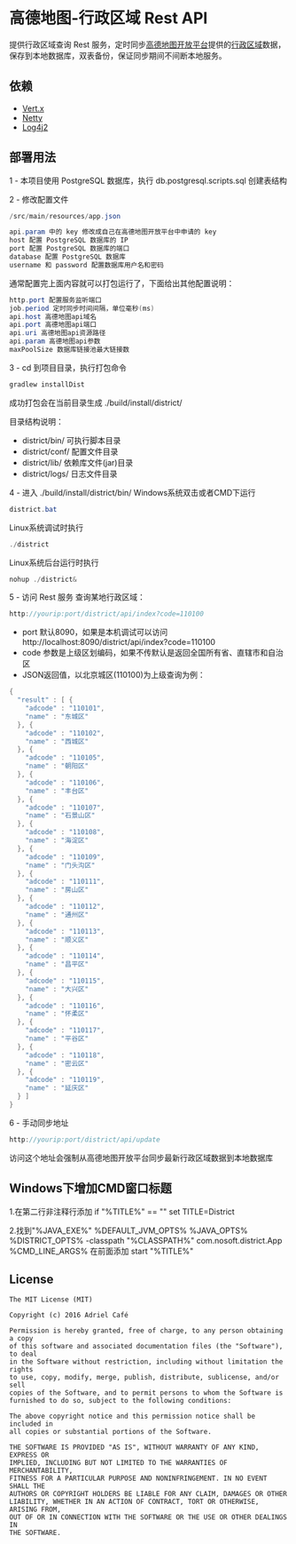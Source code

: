 # 高德地图-行政区域 Rest API
提供行政区域查询 Rest 服务，定时同步[高德地图开放平台](http://lbs.amap.com/)提供的[行政区域](http://lbs.amap.com/api/webservice/guide/api/district)数据，保存到本地数据库，双表备份，保证同步期间不间断本地服务。
## 依赖
* [Vert.x](https://github.com/eclipse/vert.x)
* [Netty](https://github.com/netty/netty)
* [Log4j2](https://github.com/apache/logging-log4j2)

## 部署用法
1 - 本项目使用 PostgreSQL 数据库，执行 db.postgresql.scripts.sql 创建表结构

2 - 修改配置文件
```java
/src/main/resources/app.json
```
```java
api.param 中的 key 修改成自己在高德地图开放平台中申请的 key
host 配置 PostgreSQL 数据库的 IP
port 配置 PostgreSQL 数据库的端口
database 配置 PostgreSQL 数据库
username 和 password 配置数据库用户名和密码
```
通常配置完上面内容就可以打包运行了，下面给出其他配置说明：
```java
http.port 配置服务监听端口
job.period 定时同步时间间隔，单位毫秒(ms)
api.host 高德地图api域名
api.port 高德地图api端口
api.uri 高德地图api资源路径
api.param 高德地图api参数
maxPoolSize 数据库链接池最大链接数
```

3 - cd 到项目目录，执行打包命令 
```java 
gradlew installDist
```
成功打包会在当前目录生成 ./build/install/district/

目录结构说明：
* district/bin/ 可执行脚本目录
* district/conf/ 配置文件目录
* district/lib/ 依赖库文件(jar)目录
* district/logs/ 日志文件目录

4 - 进入 ./build/install/district/bin/
Windows系统双击或者CMD下运行
```java
district.bat
```
Linux系统调试时执行 
```java 
./district
```
Linux系统后台运行时执行
```java
nohup ./district&
```
5 - 访问 Rest 服务
查询某地行政区域：
```java
http://yourip:port/district/api/index?code=110100
```
* port 默认8090，如果是本机调试可以访问 http://localhost:8090/district/api/index?code=110100
* code 参数是上级区划编码，如果不传默认是返回全国所有省、直辖市和自治区
* JSON返回值，以北京城区(110100)为上级查询为例：
```java
{
  "result" : [ {
    "adcode" : "110101",
    "name" : "东城区"
  }, {
    "adcode" : "110102",
    "name" : "西城区"
  }, {
    "adcode" : "110105",
    "name" : "朝阳区"
  }, {
    "adcode" : "110106",
    "name" : "丰台区"
  }, {
    "adcode" : "110107",
    "name" : "石景山区"
  }, {
    "adcode" : "110108",
    "name" : "海淀区"
  }, {
    "adcode" : "110109",
    "name" : "门头沟区"
  }, {
    "adcode" : "110111",
    "name" : "房山区"
  }, {
    "adcode" : "110112",
    "name" : "通州区"
  }, {
    "adcode" : "110113",
    "name" : "顺义区"
  }, {
    "adcode" : "110114",
    "name" : "昌平区"
  }, {
    "adcode" : "110115",
    "name" : "大兴区"
  }, {
    "adcode" : "110116",
    "name" : "怀柔区"
  }, {
    "adcode" : "110117",
    "name" : "平谷区"
  }, {
    "adcode" : "110118",
    "name" : "密云区"
  }, {
    "adcode" : "110119",
    "name" : "延庆区"
  } ]
}
```
6 - 手动同步地址
```java
http://yourip:port/district/api/update
```
访问这个地址会强制从高德地图开放平台同步最新行政区域数据到本地数据库

## Windows下增加CMD窗口标题

1.在第二行非注释行添加
if "%TITLE%" == "" set TITLE=District

2.找到"%JAVA_EXE%" %DEFAULT_JVM_OPTS% %JAVA_OPTS% %DISTRICT_OPTS%  -classpath "%CLASSPATH%" com.nosoft.district.App %CMD_LINE_ARGS%
在前面添加
start "%TITLE%"

## License
```
The MIT License (MIT)

Copyright (c) 2016 Adriel Café

Permission is hereby granted, free of charge, to any person obtaining a copy
of this software and associated documentation files (the "Software"), to deal
in the Software without restriction, including without limitation the rights
to use, copy, modify, merge, publish, distribute, sublicense, and/or sell
copies of the Software, and to permit persons to whom the Software is
furnished to do so, subject to the following conditions:

The above copyright notice and this permission notice shall be included in
all copies or substantial portions of the Software.

THE SOFTWARE IS PROVIDED "AS IS", WITHOUT WARRANTY OF ANY KIND, EXPRESS OR
IMPLIED, INCLUDING BUT NOT LIMITED TO THE WARRANTIES OF MERCHANTABILITY,
FITNESS FOR A PARTICULAR PURPOSE AND NONINFRINGEMENT. IN NO EVENT SHALL THE
AUTHORS OR COPYRIGHT HOLDERS BE LIABLE FOR ANY CLAIM, DAMAGES OR OTHER
LIABILITY, WHETHER IN AN ACTION OF CONTRACT, TORT OR OTHERWISE, ARISING FROM,
OUT OF OR IN CONNECTION WITH THE SOFTWARE OR THE USE OR OTHER DEALINGS IN
THE SOFTWARE.
```
